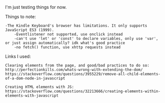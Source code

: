 I'm just testing things for now.


Things to note:

    -The Kindle Keyboard's browser has limitations. It only supports JavaScript ES3 (1999).
        -Eventlistener not supported, use onclick instead
        -can't use 'let' or 'const' to declare variables, only use 'var', or just assign automatically? idk what's good practice
        -no fetch() function, use xhttp requests instead
        

Links I used:

    Clearing elements from the page, and good/bad practices to do so:
    http://perfectionkills.com/whats-wrong-with-extending-the-dom/
    https://stackoverflow.com/questions/3955229/remove-all-child-elements-of-a-dom-node-in-javascript

    Creating HTML elements with JS:
    https://stackoverflow.com/questions/32213666/creating-elements-within-elements-with-javascript